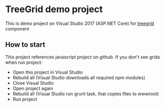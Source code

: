 # TreeGrid demo project
This is demo project on Visual Studio 2017 (ASP.NET Core) for [treegrid](https://github.com/miptleha/treegrid-js) component

## How to start
This project references javascript project on github. If you don't see grids when run project:
<ul>
  <li>Open this project in Visual Studio</li>
  <li>Rebuild all (Visual Studio downloads all required npm modules)</li>
  <li>Close Visual Studio</li>
  <li>Open project again</li>
  <li>Rebuild all (Visual Studio run grunt task, that copies files to wwwroot)</li>
  <li>Run project</li>
</ul>
